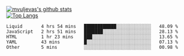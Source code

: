 [![mvuljevas's github stats](https://github-readme-stats.vercel.app/api?username=mvuljevas&show_icons=true&theme=dracula)](https://www.mvuljevas.com)
<br>
[![Top Langs](https://github-readme-stats.vercel.app/api/top-langs/?username=mvuljevas&theme=dracula)](https://www.mvuljevas.com)

<!--START_SECTION:waka-->
```text
Liquid       4 hrs 54 mins   ████████████░░░░░░░░░░░░░   48.09 % 
JavaScript   2 hrs 51 mins   ███████░░░░░░░░░░░░░░░░░░   28.13 % 
HTML         1 hr 23 mins    ███░░░░░░░░░░░░░░░░░░░░░░   13.65 % 
YAML         43 mins         █░░░░░░░░░░░░░░░░░░░░░░░░   07.13 % 
Other        5 mins          ░░░░░░░░░░░░░░░░░░░░░░░░░   00.98 %
```
<!--END_SECTION:waka-->
